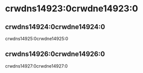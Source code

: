 # crwdns14923:0crwdne14923:0

## crwdns14924:0crwdne14924:0

crwdns14925:0crwdne14925:0

## crwdns14926:0crwdne14926:0

crwdns14927:0crwdne14927:0